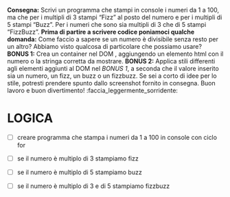 **Consegna:**
Scrivi un programma che stampi in console i numeri da 1 a 100,
ma che per i multipli di 3 stampi “Fizz” al posto del numero e per i multipli di 5 stampi “Buzz”.
Per i numeri che sono sia multipli di 3 che di 5 stampi “FizzBuzz”.
**Prima di partire a scrivere codice poniamoci qualche domanda:**
Come faccio a sapere se un numero è divisibile senza resto per un altro?
Abbiamo visto qualcosa di particolare che possiamo usare?
**BONUS 1:**
Crea un container nel DOM , aggiungendo un elemento html con il numero o la stringa corretta da mostrare.
**BONUS 2:**
Applica stili differenti agli elementi aggiunti al DOM nel *BONUS 1*, a seconda che il valore inserito sia un numero, un fizz, un buzz o un fizzbuzz.
Se sei a corto di idee per lo stile, potresti prendere spunto dallo screenshot fornito in consegna.
Buon lavoro e buon divertimento! :faccia_leggermente_sorridente:

# LOGICA
- [ ] creare programma che stampa i numeri da 1 a 100 in console con ciclo for
- [ ] se il numero è multiplo di 3 stampiamo fizz
- [ ] se il numero è multiplo di 5 stampiamo buzz
- [ ] se il numero è multiplo di 3 e di 5 stampiamo fizzbuzz

